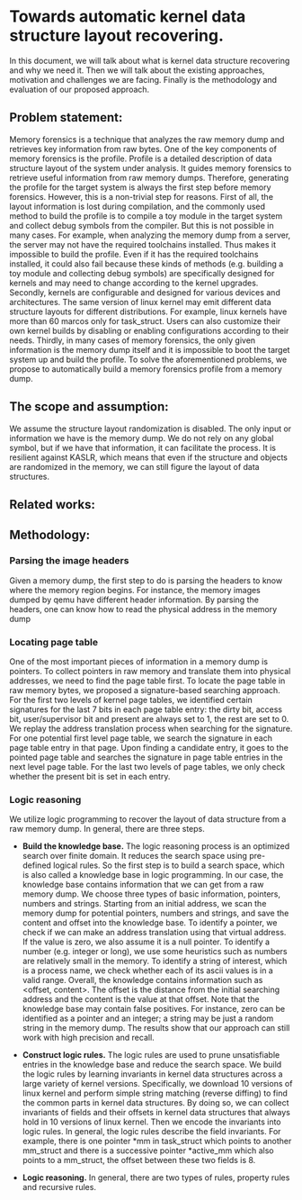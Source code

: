 # Towards automatic kernel data structure layout recovering. 
In this document, we will talk about what is kernel data structure recovering and why we need it. 
Then we will talk about the existing approaches, motivation and challenges we are facing. 
Finally is the methodology and evaluation of our proposed approach.

## Problem statement:
Memory forensics is a technique that analyzes the raw memory dump and retrieves key information from raw bytes. One of the key components of memory 
forensics is the profile. Profile is a detailed description of data structure layout of the system under analysis. It guides memory forensics to 
retrieve useful information from raw memory dumps. Therefore, generating the profile for the target system is always the first step before memory forensics. 
However,  this is a non-trivial step for reasons. First of all,  the layout information is lost during compilation, and the commonly used method to build 
the profile is to compile a toy module in the target system and collect debug symbols from the compiler. But this is not possible in many cases. For example, 
when analyzing the memory dump from a server, the server may not have the required toolchains installed. Thus makes it impossible to build the profile. 
Even if it has the required toolchains installed, it could also fail because these kinds of methods (e.g. building a toy module and collecting debug symbols) 
are specifically designed for kernels and may need to change according to the kernel upgrades. Secondly, kernels are configurable and designed for 
various devices and architectures. The same version of linux kernel may emit different data structure layouts for different distributions.
For example, linux kernels have more than 60 marcos only for task_struct. Users can also customize their own kernel builds by disabling or enabling 
configurations according to their needs. Thirdly, in many cases of memory forensics, the only given information is the memory dump itself and it is 
impossible to boot the target system up and build the profile. To solve the aforementioned problems, we propose to automatically build a memory forensics profile from 
a memory dump. 

## The scope and assumption:
We assume the structure layout randomization is disabled. The only input or information we have is the memory dump. We do not rely on any global symbol, 
but if we have that information, it can facilitate the process. It is resilient against KASLR, which means that even if the structure and objects are 
randomized in the memory, we can still figure the layout of data structures.

## Related works:

## Methodology:
### Parsing the image headers
Given a memory dump, the first step to do is parsing the headers to know where the memory region begins. For instance, the memory images dumped 
by qemu have different header information. By parsing the headers, one can know how to read the physical address in the memory dump

### Locating page table
One of the most important pieces of information in a memory dump is pointers. To collect pointers in raw memory and translate them into physical addresses, 
we need to find the page table first. To locate the page table in raw memory bytes, we proposed a signature-based searching approach. For the first two 
levels of kernel page tables, we identified certain signatures for the last 7 bits in each page table entry: the dirty bit, access bit, user/supervisor 
bit and present are always set to 1, the rest are set to 0. We replay the address translation process when searching for the signature. For one potential
first level page table, we search the signature in each page table entry in that page. Upon finding a candidate entry, it  goes to the pointed page table 
and searches the signature in page table entries in the next level page table. For the last two levels of page tables, we only check whether the present 
bit is set in each entry. 

### Logic reasoning
We utilize logic programming to recover the layout of data structure from a raw memory dump. In general, there are three steps. 
* __Build the knowledge base.__
The logic reasoning process is an optimized search over finite domain. It reduces the search space using pre-defined logical rules. 
So the first step is to build a search space, which is also called a knowledge base in logic programming. In our case, the knowledge base 
contains information that we can get from a raw memory dump. We choose three types of basic information, pointers, numbers and strings. 
Starting from an initial address, we scan the memory dump for potential pointers, numbers and strings, and save the content and offset into the 
knowledge base. To identify a pointer, we check if we can make an address translation using that virtual address. If the value is zero, we also 
assume it is a null pointer.  To identify a number (e.g. integer or long), we use some heuristics such as numbers are relatively small in the memory. 
To identify a string of interest, which is a process name, we check whether each of its ascii values is in a valid range. Overall, the knowledge 
contains information such as <offset, content>. The offset is the distance from the initial searching address and the content is the value at that 
offset. Note that the knowledge base may contain false positives. For instance, zero can be identified as a pointer and an integer; a string may 
be just a random string in the memory dump. The results show that our approach can still work with high precision and recall.

* __Construct logic rules.__
The logic rules are used to prune unsatisfiable entries in the knowledge base and reduce the search space. We build the logic rules by learning 
invariants in kernel data structures across a large variety of kernel versions. Specifically, we download 10 versions of linux kernel and perform 
simple string matching (reverse diffing) to find the common parts in kernel data structures. By doing so, we can collect invariants of fields and 
their offsets in kernel data structures that always hold in 10 versions of linux kernel. Then we encode the invariants into logic rules. In general, 
the logic rules describe the field invariants. For example, there is one pointer *mm in task_struct which points to another mm_struct and there is a 
successive pointer *active_mm which also points to a mm_struct, the offset between these two fields is 8.

* __Logic reasoning.__
In general, there are two types of rules, property rules and recursive rules. 


